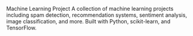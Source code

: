 Machine Learning Project
A collection of machine learning projects including spam detection, recommendation systems, sentiment analysis, image classification, and more. Built with Python, scikit-learn, and TensorFlow.
